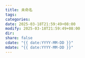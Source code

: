 ```yaml
---
title: 未命名
tags: 
categories: 
date: 2025-03-18T21:59:49+08:00
modify: 2025-03-18T21:59:49+08:00
dir: 
share: false
cdate: "{{ date:YYYY-MM-DD }}"
mdate: "{{ date:YYYY-MM-DD }}"
---
```

